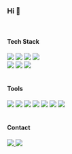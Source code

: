 ### Hi 👋

<br>
<h4>Tech Stack</h4>
<div>
  <img src="https://img.shields.io/badge/python-3670A0?style=flat-square&logo=python&logoColor=ffdd54" />
  <img src="https://img.shields.io/badge/Dart-0175C2?style=flat-square&logo=dart&logoColor=white" />
  <img src="https://img.shields.io/badge/C%2B%2B-00599C?style=flat-square&logo=c%2B%2B&logoColor=white" />
  <img src="https://img.shields.io/badge/javascript-F7DF1E.svg?style=flat-square&logo=javascript&logoColor=20232a" />
</div>
<div>
  <img src="https://img.shields.io/badge/Flutter-02569B?style=flat-square&logo=flutter&logoColor=white" />
  <img src="https://img.shields.io/badge/react-20232a.svg?style=flat-square&logo=react&logoColor=61DAFB" />
  <img src="https://img.shields.io/badge/Django-092E20?style=flat-square&logo=django&logoColor=white" />
</div>

<br>

<h4>Tools</h4>
<div>
  <img src="https://img.shields.io/badge/git-F05033.svg?style=flat-square&logo=git&logoColor=white" />
  <img src="https://img.shields.io/badge/github-181717.svg?style=flat-square&logo=github&logoColor=white" />
  <img src="https://img.shields.io/badge/Notion-F3F3F3.svg?style=flat-square&logo=notion&logoColor=black" />
  <img src="https://img.shields.io/badge/Jira-0052CC?style=flat-square&logo=Jira&logoColor=white" />
  <img src="https://img.shields.io/badge/confluence-%23172BF4.svg?style=flat-square&logo=confluence&logoColor=white" />
  <img src="https://img.shields.io/badge/Slack-4A154B?style=flat-square&logo=slack&logoColor=white" />
  <img src="https://img.shields.io/badge/Figma-F24E1E?style=flat-square&logo=figma&logoColor=white" />
</div>


<br>

<h4>Contact</h4>
<div>
  <a href="mailto:alsruddl0407@gmail.com">
    <img
      src="https://img.shields.io/badge/alsruddl0407@gmail.com-D14836?style=flat-square&logo=gmail&logoColor=white"/>
  </a>
  <a href="https://velog.io/@shin_mg/posts">
    <img src="https://img.shields.io/badge/Velog-1EBC8F?style=flat-square&logo=velog&logoColor=white" />
  </a>
</div>
